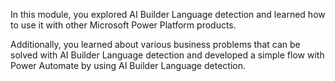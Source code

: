 In this module, you explored AI Builder Language detection and learned how to use it with other Microsoft Power Platform products.

Additionally, you learned about various business problems that can be solved with AI Builder Language detection and developed a simple flow with Power Automate by using AI Builder Language detection.
